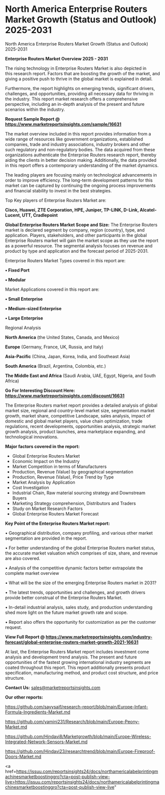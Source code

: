 # North America Enterprise Routers Market Growth (Status and Outlook) 2025-2031
North America Enterprise Routers Market Growth (Status and Outlook) 2025-2031

<Strong> Enterprise Routers Market Overview 2025 - 2031</strong>

The rising technology in Enterprise Routers Market is also depicted in this research report. Factors that are boosting the growth of the market, and giving a positive push to thrive in the global market is explained in detail.

Furthermore, the report highlights on emerging trends, significant drivers, challenges, and opportunities, providing all necessary data for thriving in the industry. This report market research offers a comprehensive perspective, including an in-depth analysis of the present and future scenarios within the industry.

<strong>Request Sample Report @ <a href=https://www.marketreportsinsights.com/sample/16631>https://www.marketreportsinsights.com/sample/16631</a></strong>

The market overview included in this report provides information from a wide range of resources like government organizations, established companies, trade and industry associations, industry brokers and other such regulatory and non-regulatory bodies. The data acquired from these organizations authenticate the Enterprise Routers research report, thereby aiding the clients in better decision making. Additionally, the data provided in this report offers a contemporary understanding of the market dynamics.

The leading players are focusing mainly on technological advancements in order to improve efficiency. The long-term development patterns for this market can be captured by continuing the ongoing process improvements and financial stability to invest in the best strategies.

Top Key players of Enterprise Routers Market are:

<strong>Cisco, Huawei, ZTE Corporation, HPE, Juniper, TP-LINK, D-Link, Alcatel-Lucent, UTT, Cradlepoint</strong>

<strong><b>Global Enterprise Routers Market Scope and Size:</b></strong>
The Enterprise Routers market is declared segment by company, region (country), type, and application. Players, stakeholders, and other participants in the global Enterprise Routers market will gain the market scope as they use the report as a powerful resource. The segmental analysis focuses on revenue and product by type and application and the forecast period of 2025-2031.

Enterprise Routers Market Types covered in this report are:

<strong>• Fixed Port

• Modular</strong>

Market Applications covered in this report are:

<strong>• Small Enterprise

• Medium-sized Enterprise

• Large Enterprise</strong> 

Regional Analysis

<strong>North America</strong> (the United States, Canada, and Mexico)

<strong>Europe</strong> (Germany, France, UK, Russia, and Italy)

<strong>Asia-Pacific</strong> (China, Japan, Korea, India, and Southeast Asia)

<strong>South America</strong> (Brazil, Argentina, Colombia, etc.)

<strong>The Middle East and Africa</strong> (Saudi Arabia, UAE, Egypt, Nigeria, and South Africa)

<strong>Go For Interesting Discount Here: <a href=https://www.marketreportsinsights.com/discount/16631>https://www.marketreportsinsights.com/discount/16631</a></strong>

The Enterprise Routers market report provides a detailed analysis of global market size, regional and country-level market size, segmentation market growth, market share, competitive Landscape, sales analysis, impact of domestic and global market players, value chain optimization, trade regulations, recent developments, opportunities analysis, strategic market growth analysis, product launches, area marketplace expanding, and technological innovations.

<strong><b>Major factors covered in the report:</b></strong>
<ul>
  <li>Global Enterprise Routers Market </li>
  <li>Economic Impact on the Industry</li>
  <li>Market Competition in terms of Manufacturers</li>
  <li>Production, Revenue (Value) by geographical segmentation</li>
  <li>Production, Revenue (Value), Price Trend by Type</li>
  <li>Market Analysis by Application</li>
  <li>Cost Investigation</li>
  <li>Industrial Chain, Raw material sourcing strategy and Downstream Buyers</li>
  <li>Marketing Strategy comprehension, Distributors and Traders</li>
  <li>Study on Market Research Factors</li>
  <li>Global Enterprise Routers Market Forecast</li>
</ul>

<strong><b>Key Point of the Enterprise Routers Market report:</b></strong>

• Geographical distribution, company profiling, and various other market segmentation are provided in the report.

• For better understanding of the global Enterprise Routers market status, the accurate market valuation which comprises of size, share, and revenue are also covered.

• Analysis of the competitive dynamic factors better extrapolate the complete market overview

• What will be the size of the emerging Enterprise Routers market in 2031?

• The latest trends, opportunities and challenges, and growth drivers provide better construal of the Enterprise Routers Market.

• In-detail industrial analysis, sales study, and production understanding shed more light on the future market growth rate and scope.

• Report also offers the opportunity for customization as per the customer request.

<strong><b>View Full Report @ <a href=https://www.marketreportsinsights.com/industry-forecast/global-enterprise-routers-market-growth-2021-16631>https://www.marketreportsinsights.com/industry-forecast/global-enterprise-routers-market-growth-2021-16631</a></b></strong>


At last, the Enterprise Routers Market report includes investment come analysis and development trend analysis. The present and future opportunities of the fastest growing international industry segments are coated throughout this report. This report additionally presents product specification, manufacturing method, and product cost structure, and price structure.

<strong>Contact Us:</strong>
sales@marketreportsinsights.com

<strong>Our other reports:</strong>

<a href=https://github.com/sayysaif/research-report/blob/main/Europe-Infant-Formula-Ingredients-Market.md>https://github.com/sayysaif/research-report/blob/main/Europe-Infant-Formula-Ingredients-Market.md</a>

<a href=https://github.com/yamini231/Research/blob/main/Europe-Peony-Market.md>https://github.com/yamini231/Research/blob/main/Europe-Peony-Market.md</a>

<a href=https://github.com/Hindavi8/Marketgrowth/blob/main/Europe-Wireless-Integrated-Network-Sensors-Market.md>https://github.com/Hindavi8/Marketgrowth/blob/main/Europe-Wireless-Integrated-Network-Sensors-Market.md</a>

<a href=https://github.com/Hindavi23/researchtrend/blob/main/Europe-Fireproof-Doors-Market.md>https://github.com/Hindavi23/researchtrend/blob/main/Europe-Fireproof-Doors-Market.md</a>

<a href=https://issuu.com/reportsinsights24/docs/northamericalabelprintingmachinesmarketboostinggro?cta=post-publish-view-live>https://issuu.com/reportsinsights24/docs/northamericalabelprintingmachinesmarketboostinggro?cta=post-publish-view-live</a>"
